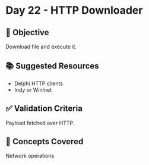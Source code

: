 # Day 22 - HTTP Downloader

## 🎯 Objective
Download file and execute it.

## 📚 Suggested Resources
- Delphi HTTP clients
- Indy or WinInet

## ✅ Validation Criteria
Payload fetched over HTTP.

## 🧠 Concepts Covered
Network operations
